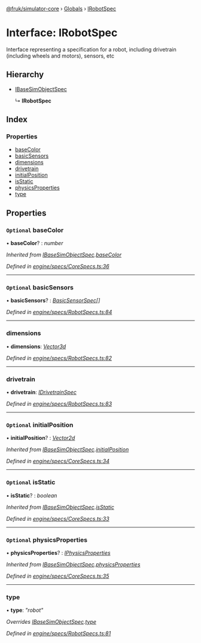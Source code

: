 [@fruk/simulator-core](../README.md) › [Globals](../globals.md) › [IRobotSpec](irobotspec.md)

# Interface: IRobotSpec

Interface representing a specification for a robot, including
drivetrain (including wheels and motors), sensors, etc

## Hierarchy

* [IBaseSimObjectSpec](ibasesimobjectspec.md)

  ↳ **IRobotSpec**

## Index

### Properties

* [baseColor](irobotspec.md#optional-basecolor)
* [basicSensors](irobotspec.md#optional-basicsensors)
* [dimensions](irobotspec.md#dimensions)
* [drivetrain](irobotspec.md#drivetrain)
* [initialPosition](irobotspec.md#optional-initialposition)
* [isStatic](irobotspec.md#optional-isstatic)
* [physicsProperties](irobotspec.md#optional-physicsproperties)
* [type](irobotspec.md#type)

## Properties

### `Optional` baseColor

• **baseColor**? : *number*

*Inherited from [IBaseSimObjectSpec](ibasesimobjectspec.md).[baseColor](ibasesimobjectspec.md#optional-basecolor)*

*Defined in [engine/specs/CoreSpecs.ts:36](https://github.com/FRUK-Simulator/SimulatorCore/blob/cdc4cfb/src/engine/specs/CoreSpecs.ts#L36)*

___

### `Optional` basicSensors

• **basicSensors**? : *[BasicSensorSpec](../globals.md#basicsensorspec)[]*

*Defined in [engine/specs/RobotSpecs.ts:84](https://github.com/FRUK-Simulator/SimulatorCore/blob/cdc4cfb/src/engine/specs/RobotSpecs.ts#L84)*

___

###  dimensions

• **dimensions**: *[Vector3d](../globals.md#vector3d)*

*Defined in [engine/specs/RobotSpecs.ts:82](https://github.com/FRUK-Simulator/SimulatorCore/blob/cdc4cfb/src/engine/specs/RobotSpecs.ts#L82)*

___

###  drivetrain

• **drivetrain**: *[IDrivetrainSpec](idrivetrainspec.md)*

*Defined in [engine/specs/RobotSpecs.ts:83](https://github.com/FRUK-Simulator/SimulatorCore/blob/cdc4cfb/src/engine/specs/RobotSpecs.ts#L83)*

___

### `Optional` initialPosition

• **initialPosition**? : *[Vector2d](../globals.md#vector2d)*

*Inherited from [IBaseSimObjectSpec](ibasesimobjectspec.md).[initialPosition](ibasesimobjectspec.md#optional-initialposition)*

*Defined in [engine/specs/CoreSpecs.ts:34](https://github.com/FRUK-Simulator/SimulatorCore/blob/cdc4cfb/src/engine/specs/CoreSpecs.ts#L34)*

___

### `Optional` isStatic

• **isStatic**? : *boolean*

*Inherited from [IBaseSimObjectSpec](ibasesimobjectspec.md).[isStatic](ibasesimobjectspec.md#optional-isstatic)*

*Defined in [engine/specs/CoreSpecs.ts:33](https://github.com/FRUK-Simulator/SimulatorCore/blob/cdc4cfb/src/engine/specs/CoreSpecs.ts#L33)*

___

### `Optional` physicsProperties

• **physicsProperties**? : *[IPhysicsProperties](iphysicsproperties.md)*

*Inherited from [IBaseSimObjectSpec](ibasesimobjectspec.md).[physicsProperties](ibasesimobjectspec.md#optional-physicsproperties)*

*Defined in [engine/specs/CoreSpecs.ts:35](https://github.com/FRUK-Simulator/SimulatorCore/blob/cdc4cfb/src/engine/specs/CoreSpecs.ts#L35)*

___

###  type

• **type**: *"robot"*

*Overrides [IBaseSimObjectSpec](ibasesimobjectspec.md).[type](ibasesimobjectspec.md#type)*

*Defined in [engine/specs/RobotSpecs.ts:81](https://github.com/FRUK-Simulator/SimulatorCore/blob/cdc4cfb/src/engine/specs/RobotSpecs.ts#L81)*
